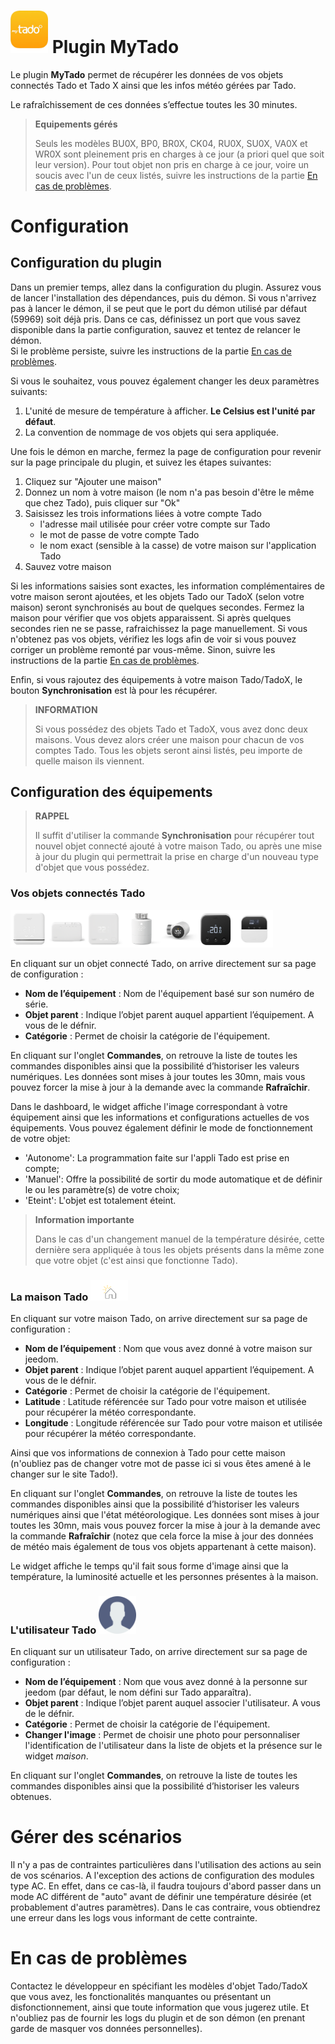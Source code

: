 # <img src="../images/MyTado_icon.png" width="60"/> Plugin MyTado

Le plugin **MyTado** permet de récupérer les données de vos objets connectés Tado et Tado X ainsi que les infos météo gérées par Tado.

Le rafraîchissement de ces données s’effectue toutes les 30 minutes.

>**Equipements gérés**
>
>Seuls les modèles BU0X, BP0, BR0X, CK04, RU0X, SU0X, VA0X et WR0X sont pleinement pris en charges à ce jour (a priori quel que soit leur version). 
>Pour tout objet non pris en charge à ce jour, voire un soucis avec l'un de ceux listés, suivre les instructions de la partie [En cas de problèmes](#en-cas-de-problèmes).

# Configuration

## Configuration du plugin

Dans un premier temps, allez dans la configuration du plugin.
Assurez vous de lancer l'installation des dépendances, puis du démon.
Si vous n'arrivez pas à lancer le démon, il se peut que le port du démon utilisé par défaut (59969) soit déjà pris. 
Dans ce cas, définissez un port que vous savez disponible dans la partie configuration, sauvez et tentez de relancer le démon.  
Si le problème persiste, suivre les instructions de la partie [En cas de problèmes](#en-cas-de-problèmes).

Si vous le souhaitez, vous pouvez également changer les deux paramètres suivants:
1. L'unité de mesure de température à afficher. **Le Celsius est l'unité par défaut**.
2. La convention de nommage de vos objets qui sera appliquée.

Une fois le démon en marche, fermez la page de configuration pour revenir sur la page principale du plugin, et suivez les étapes suivantes:
1. Cliquez sur "Ajouter une maison"
2. Donnez un nom à votre maison (le nom n'a pas besoin d'être le même que chez Tado), puis cliquer sur "Ok"
3. Saisissez les trois informations liées à votre compte Tado
    - l'adresse mail utilisée pour créer votre compte sur Tado
    - le mot de passe de votre compte Tado
    - le nom exact (sensible à la casse) de votre maison sur l'application Tado
4. Sauvez votre maison

Si les informations saisies sont exactes, les information complémentaires de votre maison seront ajoutées, et les objets Tado our TadoX (selon votre maison) seront synchronisés au bout de quelques secondes.
Fermez la maison pour vérifier que vos objets apparaissent.
Si après quelques secondes rien ne se passe, rafraichissez la page manuellement. 
Si vous n'obtenez pas vos objets, vérifiez les logs afin de voir si vous pouvez corriger un problème remonté par vous-même.
Sinon, suivre les instructions de la partie [En cas de problèmes](#en-cas-de-problèmes).

Enfin, si vous rajoutez des équipements à votre maison Tado/TadoX, le bouton **Synchronisation** est là pour les récupérer.

>**INFORMATION**
>
>Si vous possédez des objets Tado et TadoX, vous avez donc deux maisons. Vous devez alors créer une maison pour chacun de vos comptes Tado.
>Tous les objets seront ainsi listés, peu importe de quelle maison ils viennent.

## Configuration des équipements

>**RAPPEL**
>
>Il suffit d'utiliser la commande **Synchronisation** pour récupérer tout nouvel objet connecté ajouté à votre maison Tado, ou après une mise à jour du plugin qui permettrait la prise en charge d'un nouveau type d'objet que vous possédez.

### Vos objets connectés Tado
<img src="../images/WR0X.png" width="60"/><img src="../images/BU0X.png" width="60"/><img src="../images/RU0X.png" width="60"/><img src="../images/VA0X.png" width="60"/><img src="../images/VA04.png" width="60"/><img src="../images/RU04.png" width="60"/><img src="../images/CK04.png" width="60"/>

En cliquant sur un objet connecté Tado, on arrive directement sur sa page de configuration :

- **Nom de l’équipement** : Nom de l'équipement basé sur son numéro de série.
- **Objet parent** : Indique l’objet parent auquel appartient l’équipement. A vous de le défnir.
- **Catégorie** : Permet de choisir la catégorie de l'équipement.

En cliquant sur l'onglet **Commandes**, on retrouve la liste de toutes les commandes disponibles ainsi que la possibilité d’historiser les valeurs numériques.
Les données sont mises à jour toutes les 30mn, mais vous pouvez forcer la mise à jour à la demande avec la commande **Rafraîchir**.

Dans le dashboard, le widget affiche l'image correspondant à votre équipement ainsi que les informations et configurations actuelles de vos équipements.
Vous pouvez également définir le mode de fonctionnement de votre objet:
- 'Autonome': La programmation faite sur l'appli Tado est prise en compte;
- 'Manuel': Offre la possibilité de sortir du mode automatique et de définir le ou les paramètre(s) de votre choix;
- 'Eteint': L'objet est totalement éteint.

>**Information importante**
>
>Dans le cas d'un changement manuel de la température désirée, cette dernière sera appliquée à tous les objets présents dans la même zone que votre objet (c'est ainsi que fonctionne Tado). 

### La maison Tado <img src="../images/HomeEq.svg" width="60"/>

En cliquant sur votre maison Tado, on arrive directement sur sa page de configuration :

- **Nom de l’équipement** : Nom que vous avez donné à votre maison sur jeedom.
- **Objet parent** : Indique l’objet parent auquel appartient l’équipement. A vous de le défnir.
- **Catégorie** : Permet de choisir la catégorie de l'équipement.
- **Latitude** : Latitude référencée sur Tado pour votre maison et utilisée pour récupérer la météo correspondante.
- **Longitude** : Longitude référencée sur Tado pour votre maison et utilisée pour récupérer la météo correspondante.

Ainsi que vos informations de connexion à Tado pour cette maison (n'oubliez pas de changer votre mot de passe ici si vous êtes amené à le changer sur le site Tado!).

En cliquant sur l'onglet **Commandes**, on retrouve la liste de toutes les commandes disponibles ainsi que la possibilité d’historiser les valeurs numériques ainsi que l'état météorologique.
Les données sont mises à jour toutes les 30mn, mais vous pouvez forcer la mise à jour à la demande avec la commande **Rafraîchir** (notez que cela force la mise à jour des données de météo mais également de tous vos objets appartenant à cette maison).

Le widget affiche le temps qu'il fait sous forme d'image ainsi que la température, la luminosité actuelle et les personnes présentes à la maison.

### L'utilisateur Tado <img src="../images/MyTado_user.png" width="60"/>

En cliquant sur un utilisateur Tado, on arrive directement sur sa page de configuration :
- **Nom de l’équipement** : Nom que vous avez donné à la personne sur jeedom (par défaut, le nom défini sur Tado apparaîtra).
- **Objet parent** : Indique l’objet parent auquel associer l'utilisateur. A vous de le défnir.
- **Catégorie** : Permet de choisir la catégorie de l'équipement.
- **Changer l'image** : Permet de choisir une photo pour personnaliser l'identification de l'utilisateur dans la liste de objets et la présence sur le widget *maison*.

En cliquant sur l'onglet **Commandes**, on retrouve la liste de toutes les commandes disponibles ainsi que la possibilité d’historiser les valeurs obtenues.

# Gérer des scénarios

Il n'y a pas de contraintes particulières dans l'utilisation des actions au sein de vos scénarios. 
A l'exception des actions de configuration des modules type AC.
En effet, dans ce cas-là, il faudra toujours d'abord passer dans un mode AC différent de "auto" avant de définir une température désirée (et probablement d'autres paramètres).
Dans le cas contraire, vous obtiendrez une erreur dans les logs vous informant de cette contrainte.

# En cas de problèmes

Contactez le développeur en spécifiant les modèles d'objet Tado/TadoX que vous avez, les fonctionalités manquantes ou présentant un disfonctionnement, ainsi que toute information que vous jugerez utile. 
Et n'oubliez pas de fournir les logs du plugin et de son démon (en prenant garde de masquer vos données personnelles).